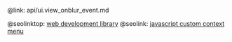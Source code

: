 @link: api/ui.view_onblur_event.md

@seolinktop: [web development library](https://webix.com)
@seolink: [javascript custom context menu](https://webix.com/widget/contextmenu/)